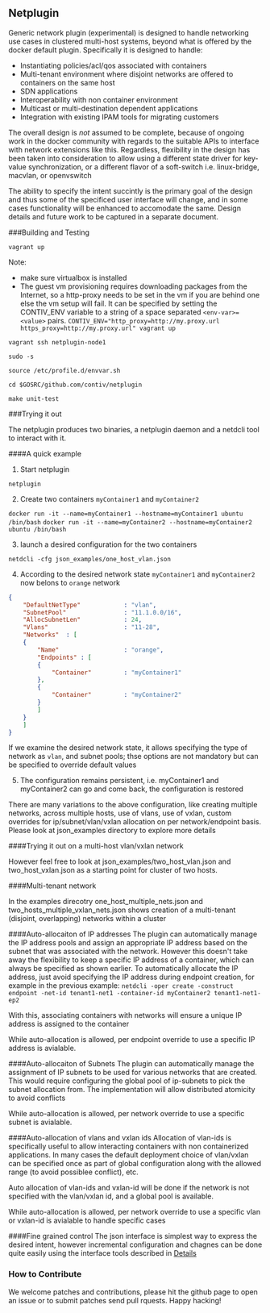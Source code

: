 ## Netplugin

Generic network plugin (experimental) is designed to handle networking use cases in clustered multi-host systems, beyond what is offered by the docker default plugin. Specifically it is designed to handle:
- Instantiating policies/acl/qos associated with containers
- Multi-tenant environment where disjoint networks are offered to containers on the same host
- SDN applications
- Interoperability with non container environment
- Multicast or multi-destination dependent applications
- Integration with existing IPAM tools for migrating customers

The overall design is _not_ assumed to be complete, because of ongoing work in the docker community with regards to the suitable APIs to interface with network extensions like this. Regardless, flexibility in the design has been taken into consideration to allow using a different state driver for key-value synchronization, or a different flavor of a soft-switch i.e. linux-bridge, macvlan, or openvswitch

The ability to specify the intent succintly is the primary goal of the design and thus some of the specificed user interface will change, and in some cases functionality will be enhanced to accomodate the same. Design details and future work to be captured in a separate document.


###Building and Testing

`vagrant up`

Note:
- make sure virtualbox is installed
- The guest vm provisioning requires downloading packages from the Internet, so a http-proxy needs to be set in the vm if you are behind one else the vm setup will fail. It can be specified by setting the CONTIV_ENV variable to a string of a space separated `<env-var>=<value>` pairs.
`CONTIV_ENV="http_proxy=http://my.proxy.url https_proxy=http://my.proxy.url" vagrant up`

`vagrant ssh netplugin-node1`

`sudo -s`

`source /etc/profile.d/envvar.sh`

`cd $GOSRC/github.com/contiv/netplugin`

`make unit-test`

###Trying it out 

The netplugin produces two binaries, a netplugin daemon and a netdcli tool to interact with it.

####A quick example

1. Start netplugin

`netplugin`

2. Create two containers `myContainer1` and `myContainer2`

`docker run -it --name=myContainer1 --hostname=myContainer1 ubuntu /bin/bash`
`docker run -it --name=myContainer2 --hostname=myContainer2 ubuntu /bin/bash`

3. launch a desired configuration for the two containers

`netdcli -cfg json_examples/one_host_vlan.json`

4. According to the desired network state `myContainer1` and `myContainer2` now belons to `orange` network

```json
{
    "DefaultNetType"            : "vlan",
    "SubnetPool"                : "11.1.0.0/16",
    "AllocSubnetLen"            : 24,
    "Vlans"                     : "11-28",
    "Networks"  : [
    {
        "Name"                  : "orange",
        "Endpoints" : [
        {
            "Container"         : "myContainer1"
        },
        {
            "Container"         : "myContainer2"
        }
        ]
    }
    ]
}
```

If we examine the desired network state, it allows specifying the type of network as `vlan`, and subnet pools; thse options are not mandatory but can be specified to override default values

5. The configuration remains persistent, i.e. myContainer1 and myContainer2 can go and come back, the configuration is restored

There are many variations to the above configuration, like creating multiple 
networks, across multiple hosts, use of vlans, use of vxlan, custom overrides 
for ip/subnet/vlan/vxlan allocation on per network/endpoint basis. Please look
at json_examples directory to explore more details

####Trying it out on a multi-host vlan/vxlan network

<Diagrams and Vagrant files to be added for this and configuraiton below>
However feel free to look at json_examples/two_host_vlan.json and 
two_host_vxlan.json as a starting point for cluster of two hosts.

####Multi-tenant network

In the examples direcotry one_host_multiple_nets.json and 
two_hosts_multiple_vxlan_nets.json shows creation of a multi-tenant (disjoint, 
overlapping) networks within a cluster

####Auto-allocaiton of IP addresses
The plugin can automatically manage the IP address pools and assign an appropriate IP address based on the subnet that was associated with the network. However this doesn't take away the flexibility to keep a specific IP address of a container, which can always be specified as shown earlier. To automatically allocate the IP address, just avoid specifying the IP address during endpoint creation, for example in the previous example:
`netdcli -oper create -construct endpoint -net-id tenant1-net1 -container-id myContainer2 tenant1-net1-ep2`

With this, associating containers with networks will ensure a unique IP address is assigned to the container

While auto-allocation is allowed, per endpoint override to use a specific IP address 
is avialable.

####Auto-allocaiton of Subnets
The plugin can automatically manage the assignment of IP subnets to be used for various networks that are created. This would require configuring the global pool of ip-subnets to pick the subnet allocation from. The implementation will allow distributed atomicity to avoid conflicts

While auto-allocation is allowed, per network override to use a specific subnet 
is avialable.

####Auto-allocation of vlans and vxlan ids
Allocation of vlan-ids is specifically useful to allow interacting containers with 
non containerized applications. In many cases the default deployment choice of 
vlan/vxlan can be specified once as part of global configuration along with the 
allowed range (to avoid possiblee conflict), etc.

Auto allocation of vlan-ids and vxlan-id will be done if the network is not specified with the vlan/vxlan id, and a global pool is available.

While auto-allocation is allowed, per network override to use a specific vlan or vxlan-id is avialable to handle specific cases

####Fine grained control
The json interface is simplest way to express the desired intent, however
incremental configuration and chagnes can be done quite easily using the
interface tools described in [Details](docs/ConfigDetails.md)

### How to Contribute
We welcome patches and contributions, please hit the github page to open an issue or to submit patches send pull rquests. 
Happy hacking!

